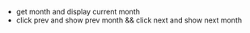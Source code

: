 * get month and display current month
* click prev and show prev month && click next and show next month


